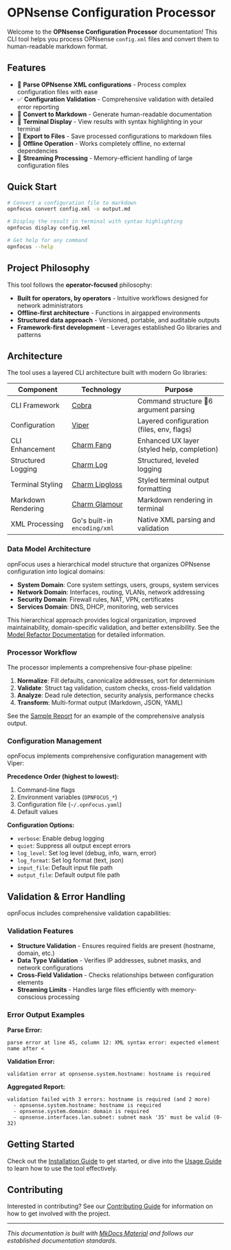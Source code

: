 # OPNsense Configuration Processor

Welcome to the **OPNsense Configuration Processor** documentation! This CLI tool helps you process OPNsense `config.xml` files and convert them to human-readable markdown format.

## Features

- 🔧 **Parse OPNsense XML configurations** - Process complex configuration files with ease
- ✅ **Configuration Validation** - Comprehensive validation with detailed error reporting
- 📝 **Convert to Markdown** - Generate human-readable documentation
- 🎨 **Terminal Display** - View results with syntax highlighting in your terminal
- 💾 **Export to Files** - Save processed configurations to markdown files
- 🔌 **Offline Operation** - Works completely offline, no external dependencies
- 🚀 **Streaming Processing** - Memory-efficient handling of large configuration files

## Quick Start

```bash
# Convert a configuration file to markdown
opnfocus convert config.xml -o output.md

# Display the result in terminal with syntax highlighting
opnfocus display config.xml

# Get help for any command
opnfocus --help
```

## Project Philosophy

This tool follows the **operator-focused** philosophy:

- **Built for operators, by operators** - Intuitive workflows designed for network administrators
- **Offline-first architecture** - Functions in airgapped environments
- **Structured data approach** - Versioned, portable, and auditable outputs
- **Framework-first development** - Leverages established Go libraries and patterns

## Architecture

The tool uses a layered CLI architecture built with modern Go libraries:

| Component          | Technology                                                  | Purpose                                     |
| ------------------ | ----------------------------------------------------------- | ------------------------------------------- |
| CLI Framework      | [Cobra](https://github.com/spf13/cobra)                     | Command structure 6 argument parsing                                             |
| Configuration      | [Viper](https://github.com/spf13/viper)                     | Layered configuration (files, env, flags)   |
| CLI Enhancement    | [Charm Fang](https://github.com/charmbracelet/fang)         | Enhanced UX layer (styled help, completion) |
| Structured Logging | [Charm Log](https://github.com/charmbracelet/log)           | Structured, leveled logging                 |
| Terminal Styling   | [Charm Lipgloss](https://github.com/charmbracelet/lipgloss) | Styled terminal output formatting           |
| Markdown Rendering | [Charm Glamour](https://github.com/charmbracelet/glamour)   | Markdown rendering in terminal              |
| XML Processing     | Go's built-in `encoding/xml`                                | Native XML parsing and validation           |

### Data Model Architecture

opnFocus uses a hierarchical model structure that organizes OPNsense configuration into logical domains:

- **System Domain**: Core system settings, users, groups, system services
- **Network Domain**: Interfaces, routing, VLANs, network addressing
- **Security Domain**: Firewall rules, NAT, VPN, certificates
- **Services Domain**: DNS, DHCP, monitoring, web services

This hierarchical approach provides logical organization, improved maintainability, domain-specific validation, and better extensibility. See the [Model Refactor Documentation](model_refactor.md) for detailed information.

### Processor Workflow

The processor implements a comprehensive four-phase pipeline:

1. **Normalize**: Fill defaults, canonicalize addresses, sort for determinism
2. **Validate**: Struct tag validation, custom checks, cross-field validation
3. **Analyze**: Dead rule detection, security analysis, performance checks
4. **Transform**: Multi-format output (Markdown, JSON, YAML)

See the [Sample Report](sample-report.md) for an example of the comprehensive analysis output.

### Configuration Management

opnFocus implements comprehensive configuration management with Viper:

**Precedence Order (highest to lowest):**

1. Command-line flags
2. Environment variables (`OPNFOCUS_*`)
3. Configuration file (`~/.opnFocus.yaml`)
4. Default values

**Configuration Options:**

- `verbose`: Enable debug logging
- `quiet`: Suppress all output except errors
- `log_level`: Set log level (debug, info, warn, error)
- `log_format`: Set log format (text, json)
- `input_file`: Default input file path
- `output_file`: Default output file path

## Validation & Error Handling

opnFocus includes comprehensive validation capabilities:

### Validation Features

- **Structure Validation** - Ensures required fields are present (hostname, domain, etc.)
- **Data Type Validation** - Verifies IP addresses, subnet masks, and network configurations
- **Cross-Field Validation** - Checks relationships between configuration elements
- **Streaming Limits** - Handles large files efficiently with memory-conscious processing

### Error Output Examples

**Parse Error:**

```text
parse error at line 45, column 12: XML syntax error: expected element name after <
```

**Validation Error:**

```text
validation error at opnsense.system.hostname: hostname is required
```

**Aggregated Report:**

```text
validation failed with 3 errors: hostname is required (and 2 more)
  - opnsense.system.hostname: hostname is required
  - opnsense.system.domain: domain is required
  - opnsense.interfaces.lan.subnet: subnet mask '35' must be valid (0-32)
```

## Getting Started

Check out the [Installation Guide](user-guide/installation.md) to get started, or dive into the [Usage Guide](user-guide/usage.md) to learn how to use the tool effectively.

## Contributing

Interested in contributing? See our [Contributing Guide](dev-guide/contributing.md) for information on how to get involved with the project.

---

*This documentation is built with [MkDocs Material](https://squidfunk.github.io/mkdocs-material/) and follows our established documentation standards.*
